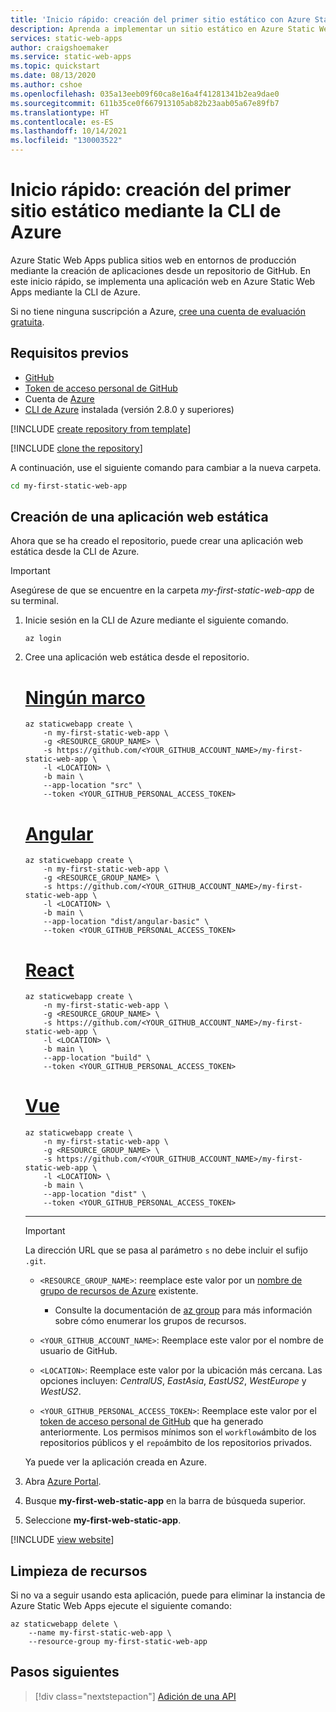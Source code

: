 ```yaml
---
title: 'Inicio rápido: creación del primer sitio estático con Azure Static Web Apps mediante la CLI'
description: Aprenda a implementar un sitio estático en Azure Static Web Apps con la CLI de Azure.
services: static-web-apps
author: craigshoemaker
ms.service: static-web-apps
ms.topic: quickstart
ms.date: 08/13/2020
ms.author: cshoe
ms.openlocfilehash: 035a13eeb09f60ca8e16a4f41281341b2ea9dae0
ms.sourcegitcommit: 611b35ce0f667913105ab82b23aab05a67e89fb7
ms.translationtype: HT
ms.contentlocale: es-ES
ms.lasthandoff: 10/14/2021
ms.locfileid: "130003522"
---
```

# <a name="quickstart-building-your-first-static-site-using-the-azure-cli"></a>Inicio rápido: creación del primer sitio estático mediante la CLI de Azure

Azure Static Web Apps publica sitios web en entornos de producción mediante la creación de aplicaciones desde un repositorio de GitHub. En este inicio rápido, se implementa una aplicación web en Azure Static Web Apps mediante la CLI de Azure.

Si no tiene ninguna suscripción a Azure, [cree una cuenta de evaluación gratuita](https://azure.microsoft.com/free).

## <a name="prerequisites"></a>Requisitos previos

- [GitHub](https://github.com)
- [Token de acceso personal de GitHub](https://docs.github.com/github/authenticating-to-github/creating-a-personal-access-token)
- Cuenta de [Azure](https://portal.azure.com)
- [CLI de Azure](/cli/azure/install-azure-cli) instalada (versión 2.8.0 y superiores)

[!INCLUDE [create repository from template](../../includes/static-web-apps-get-started-create-repo.md)]

[!INCLUDE [clone the repository](../../includes/static-web-apps-get-started-clone-repo.md)]

A continuación, use el siguiente comando para cambiar a la nueva carpeta.

```bash
cd my-first-static-web-app
```

## <a name="create-a-static-web-app"></a>Creación de una aplicación web estática

Ahora que se ha creado el repositorio, puede crear una aplicación web estática desde la CLI de Azure.

> [!IMPORTANT]
> Asegúrese de que se encuentre en la carpeta _my-first-static-web-app_ de su terminal.

1. Inicie sesión en la CLI de Azure mediante el siguiente comando.

    ```azurecli
    az login
    ```

1. Cree una aplicación web estática desde el repositorio.

    # <a name="no-framework"></a>[Ningún marco](#tab/vanilla-javascript)

    ```azurecli
    az staticwebapp create \
        -n my-first-static-web-app \
        -g <RESOURCE_GROUP_NAME> \
        -s https://github.com/<YOUR_GITHUB_ACCOUNT_NAME>/my-first-static-web-app \
        -l <LOCATION> \
        -b main \
        --app-location "src" \
        --token <YOUR_GITHUB_PERSONAL_ACCESS_TOKEN>
    ```

    # <a name="angular"></a>[Angular](#tab/angular)

    ```azurecli
    az staticwebapp create \
        -n my-first-static-web-app \
        -g <RESOURCE_GROUP_NAME> \
        -s https://github.com/<YOUR_GITHUB_ACCOUNT_NAME>/my-first-static-web-app \
        -l <LOCATION> \
        -b main \
        --app-location "dist/angular-basic" \
        --token <YOUR_GITHUB_PERSONAL_ACCESS_TOKEN>
    ```

    # <a name="react"></a>[React](#tab/react)

    ```azurecli
    az staticwebapp create \
        -n my-first-static-web-app \
        -g <RESOURCE_GROUP_NAME> \
        -s https://github.com/<YOUR_GITHUB_ACCOUNT_NAME>/my-first-static-web-app \
        -l <LOCATION> \
        -b main \
        --app-location "build" \
        --token <YOUR_GITHUB_PERSONAL_ACCESS_TOKEN>
    ```

    # <a name="vue"></a>[Vue](#tab/vue)

    ```azurecli
    az staticwebapp create \
        -n my-first-static-web-app \
        -g <RESOURCE_GROUP_NAME> \
        -s https://github.com/<YOUR_GITHUB_ACCOUNT_NAME>/my-first-static-web-app \
        -l <LOCATION> \
        -b main \
        --app-location "dist" \
        --token <YOUR_GITHUB_PERSONAL_ACCESS_TOKEN>
    ```

    ---
    
    > [!IMPORTANT]
    > La dirección URL que se pasa al parámetro `s` no debe incluir el sufijo `.git`.

    - `<RESOURCE_GROUP_NAME>`: reemplace este valor por un [nombre de grupo de recursos de Azure](../azure-resource-manager/management/manage-resources-cli.md) existente.

      - Consulte la documentación de [az group](/cli/azure/group#az_group_list) para más información sobre cómo enumerar los grupos de recursos.

    - `<YOUR_GITHUB_ACCOUNT_NAME>`: Reemplace este valor por el nombre de usuario de GitHub.

    - `<LOCATION>`: Reemplace este valor por la ubicación más cercana. Las opciones incluyen: _CentralUS_, _EastAsia_, _EastUS2_, _WestEurope_ y _WestUS2_.

    - `<YOUR_GITHUB_PERSONAL_ACCESS_TOKEN>`: Reemplace este valor por el [token de acceso personal de GitHub](https://docs.github.com/github/authenticating-to-github/creating-a-personal-access-token) que ha generado anteriormente. Los permisos mínimos son el `workflow`ámbito de los repositorios públicos y el `repo`ámbito de los repositorios privados.

    Ya puede ver la aplicación creada en Azure.

1. Abra [Azure Portal](https://portal.azure.com).

1. Busque **my-first-web-static-app** en la barra de búsqueda superior.

1. Seleccione **my-first-web-static-app**.

[!INCLUDE [view website](../../includes/static-web-apps-get-started-view-website.md)]

## <a name="clean-up-resources"></a>Limpieza de recursos

Si no va a seguir usando esta aplicación, puede para eliminar la instancia de Azure Static Web Apps ejecute el siguiente comando:

```azurecli
az staticwebapp delete \
    --name my-first-static-web-app \
    --resource-group my-first-static-web-app
```

## <a name="next-steps"></a>Pasos siguientes

> [!div class="nextstepaction"]
> [Adición de una API](add-api.md)
